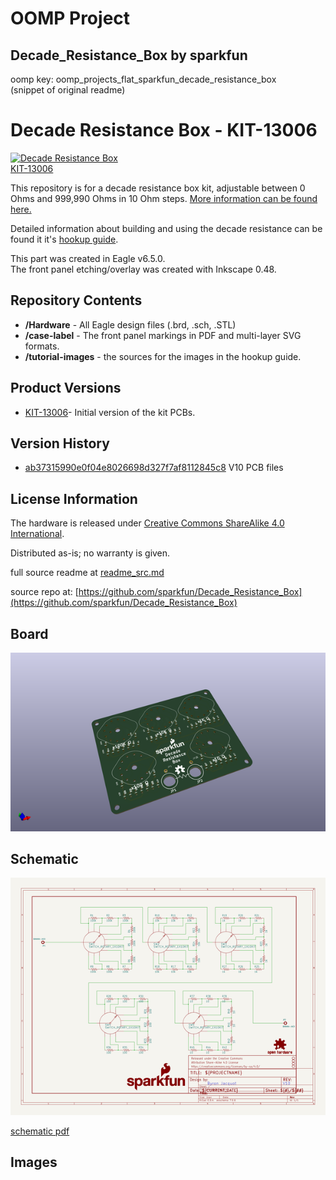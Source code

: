 # OOMP Project  
## Decade_Resistance_Box  by sparkfun  
  
oomp key: oomp_projects_flat_sparkfun_decade_resistance_box  
(snippet of original readme)  
  
Decade Resistance Box - KIT-13006  
========================================  
  
[![Decade Resistance Box](https://cdn.sparkfun.com/assets/parts/9/9/6/0/13006-04.jpg)   
KIT-13006](https://www.sparkfun.com/products/13006)  
  
This repository is for a decade resistance box kit, adjustable between 0 Ohms and 999,990 Ohms in 10 Ohm steps.  [More information can be found here.](https://www.sparkfun.com/products/13006)  
  
Detailed information about building and using the decade resistance can be found it it's [hookup guide](https://learn.sparkfun.com/tutorials/decade-resistance-box-hookup-guide).   
  
This part was created in Eagle v6.5.0.    
The front panel etching/overlay was created with Inkscape 0.48.  
  
  
Repository Contents  
-------------------  
  
* **/Hardware** - All Eagle design files (.brd, .sch, .STL)  
* **/case-label** - The front panel markings in PDF and multi-layer SVG formats.   
* **/tutorial-images** - the sources for the images in the hookup guide.   
  
Product Versions  
----------------  
* [KIT-13006](https://www.sparkfun.com/products/13006)- Initial version of the kit PCBs.  
  
Version History  
---------------  
* [ab37315990e0f04e8026698d327f7af8112845c8](https://github.com/sparkfun/Decade_Resistance_Box/commit/ab37315990e0f04e8026698d327f7af8112845c8) V10 PCB files   
  
License Information  
-------------------  
The hardware is released under [Creative Commons ShareAlike 4.0 International](https://creativecommons.org/licenses/by-sa/4.0/).  
  
Distributed as-is; no warranty is given.  
  
  full source readme at [readme_src.md](readme_src.md)  
  
source repo at: [https://github.com/sparkfun/Decade_Resistance_Box](https://github.com/sparkfun/Decade_Resistance_Box)  
## Board  
  
[![working_3d.png](working_3d_600.png)](working_3d.png)  
## Schematic  
  
[![working_schematic.png](working_schematic_600.png)](working_schematic.png)  
  
[schematic pdf](working_schematic.pdf)  
## Images  
